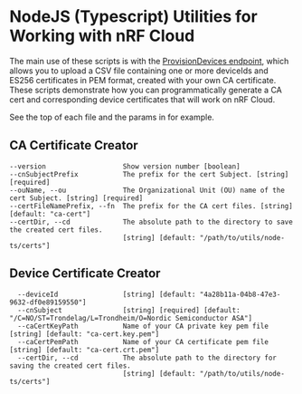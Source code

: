 # NodeJS (Typescript) Utilities for Working with nRF Cloud

The main use of these scripts is with the [ProvisionDevices endpoint](https://api.nrfcloud.com/v1#operation/ProvisionDevices), which allows you to upload a CSV file containing one or more deviceIds and ES256 certificates in PEM format, created with your own CA certificate. These scripts demonstrate how you can programmatically generate a CA cert and corresponding device certificates that will work on nRF Cloud.

See the top of each file and the params in for example.

## CA Certificate Creator
```
--version                   Show version number [boolean]
--cnSubjectPrefix           The prefix for the cert Subject. [string] [required]
--ouName, --ou              The Organizational Unit (OU) name of the cert Subject. [string] [required]
--certFileNamePrefix, --fn  The prefix for the CA cert files. [string] [default: "ca-cert"]
--certDir, --cd             The absolute path to the directory to save the created cert files. 
                            [string] [default: "/path/to/utils/node-ts/certs"]
```

## Device Certificate Creator
```
  --deviceId                [string] [default: "4a28b11a-04b8-47e3-9632-df0e89159550"]
  --cnSubject               [string] [required] [default: "/C=NO/ST=Trondelag/L=Trondheim/O=Nordic Semiconductor ASA"]
  --caCertKeyPath           Name of your CA private key pem file [string] [default: "ca-cert.key.pem"]
  --caCertPemPath           Name of your CA certificate pem file [string] [default: "ca-cert.crt.pem"]
  --certDir, --cd           The absolute path to the directory for saving the created cert files. 
                            [string] [default: "/path/to/utils/node-ts/certs"]
```                                                         